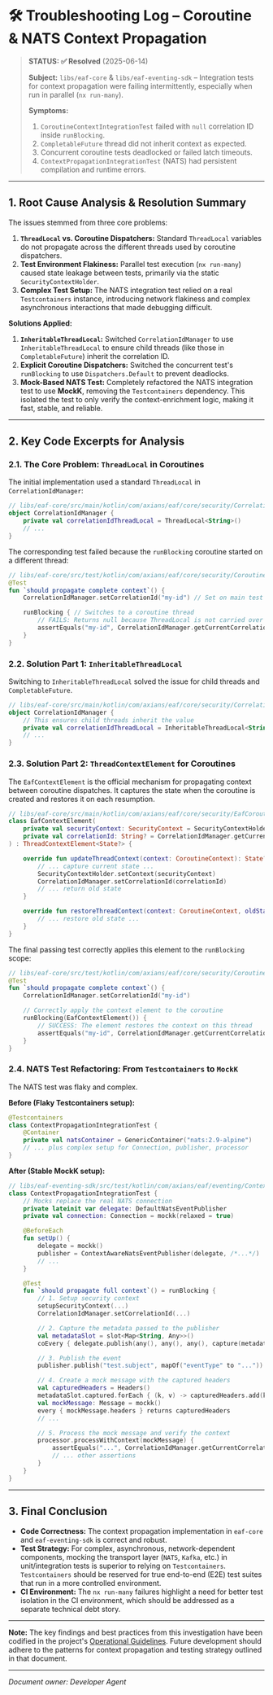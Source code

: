 # 🛠️ Troubleshooting Log – Coroutine & NATS Context Propagation

> **STATUS: ✅ Resolved** (2025-06-14)
>
> **Subject:** `libs/eaf-core` & `libs/eaf-eventing-sdk` – Integration tests for context propagation
> were failing intermittently, especially when run in parallel (`nx run-many`).
>
> **Symptoms:**
>
> 1. `CoroutineContextIntegrationTest` failed with `null` correlation ID inside `runBlocking`.
> 2. `CompletableFuture` thread did not inherit context as expected.
> 3. Concurrent coroutine tests deadlocked or failed latch timeouts.
> 4. `ContextPropagationIntegrationTest` (NATS) had persistent compilation and runtime errors.

---

## 1. Root Cause Analysis & Resolution Summary

The issues stemmed from three core problems:

1. **`ThreadLocal` vs. Coroutine Dispatchers:** Standard `ThreadLocal` variables do not propagate
   across the different threads used by coroutine dispatchers.
2. **Test Environment Flakiness:** Parallel test execution (`nx run-many`) caused state leakage
   between tests, primarily via the static `SecurityContextHolder`.
3. **Complex Test Setup:** The NATS integration test relied on a real `Testcontainers` instance,
   introducing network flakiness and complex asynchronous interactions that made debugging
   difficult.

**Solutions Applied:**

1. **`InheritableThreadLocal`:** Switched `CorrelationIdManager` to use `InheritableThreadLocal` to
   ensure child threads (like those in `CompletableFuture`) inherit the correlation ID.
2. **Explicit Coroutine Dispatchers:** Switched the concurrent test's `runBlocking` to use
   `Dispatchers.Default` to prevent deadlocks.
3. **Mock-Based NATS Test:** Completely refactored the NATS integration test to use **MockK**,
   removing the `Testcontainers` dependency. This isolated the test to only verify the
   context-enrichment logic, making it fast, stable, and reliable.

---

## 2. Key Code Excerpts for Analysis

### 2.1. The Core Problem: `ThreadLocal` in Coroutines

The initial implementation used a standard `ThreadLocal` in `CorrelationIdManager`:

```kotlin
// libs/eaf-core/src/main/kotlin/com/axians/eaf/core/security/CorrelationIdManager.kt
object CorrelationIdManager {
    private val correlationIdThreadLocal = ThreadLocal<String>()
    // ...
}
```

The corresponding test failed because the `runBlocking` coroutine started on a different thread:

```kotlin
// libs/eaf-core/src/test/kotlin/com/axians/eaf/core/security/CoroutineContextIntegrationTest.kt
@Test
fun `should propagate complete context`() {
    CorrelationIdManager.setCorrelationId("my-id") // Set on main test thread

    runBlocking { // Switches to a coroutine thread
        // FAILS: Returns null because ThreadLocal is not carried over
        assertEquals("my-id", CorrelationIdManager.getCurrentCorrelationId())
    }
}
```

### 2.2. Solution Part 1: `InheritableThreadLocal`

Switching to `InheritableThreadLocal` solved the issue for child threads and `CompletableFuture`.

```kotlin
// libs/eaf-core/src/main/kotlin/com/axians/eaf/core/security/CorrelationIdManager.kt
object CorrelationIdManager {
    // This ensures child threads inherit the value
    private val correlationIdThreadLocal = InheritableThreadLocal<String>()
    // ...
}
```

### 2.3. Solution Part 2: `ThreadContextElement` for Coroutines

The `EafContextElement` is the official mechanism for propagating context between coroutine
dispatches. It captures the state when the coroutine is created and restores it on each resumption.

```kotlin
// libs/eaf-core/src/main/kotlin/com/axians/eaf/core/security/EafCoroutineContext.kt
class EafContextElement(
    private val securityContext: SecurityContext = SecurityContextHolder.getContext(),
    private val correlationId: String? = CorrelationIdManager.getCurrentCorrelationIdOrNull(),
) : ThreadContextElement<State?> {

    override fun updateThreadContext(context: CoroutineContext): State? {
        // ... capture current state ...
        SecurityContextHolder.setContext(securityContext)
        CorrelationIdManager.setCorrelationId(correlationId)
        // ... return old state
    }

    override fun restoreThreadContext(context: CoroutineContext, oldState: State?) {
        // ... restore old state ...
    }
}
```

The final passing test correctly applies this element to the `runBlocking` scope:

```kotlin
// libs/eaf-core/src/test/kotlin/com/axians/eaf/core/security/CoroutineContextIntegrationTest.kt
@Test
fun `should propagate complete context`() {
    CorrelationIdManager.setCorrelationId("my-id")

    // Correctly apply the context element to the coroutine
    runBlocking(EafContextElement()) {
        // SUCCESS: The element restores the context on this thread
        assertEquals("my-id", CorrelationIdManager.getCurrentCorrelationId())
    }
}
```

### 2.4. NATS Test Refactoring: From `Testcontainers` to `MockK`

The NATS test was flaky and complex.

**Before (Flaky Testcontainers setup):**

```kotlin
@Testcontainers
class ContextPropagationIntegrationTest {
    @Container
    private val natsContainer = GenericContainer("nats:2.9-alpine")
    // ... plus complex setup for Connection, publisher, processor
}
```

**After (Stable MockK setup):**

```kotlin
// libs/eaf-eventing-sdk/src/test/kotlin/com/axians/eaf/eventing/ContextPropagationIntegrationTest.kt
class ContextPropagationIntegrationTest {
    // Mocks replace the real NATS connection
    private lateinit var delegate: DefaultNatsEventPublisher
    private val connection: Connection = mockk(relaxed = true)

    @BeforeEach
    fun setUp() {
        delegate = mockk()
        publisher = ContextAwareNatsEventPublisher(delegate, /*...*/)
        // ...
    }

    @Test
    fun `should propagate full context`() = runBlocking {
        // 1. Setup security context
        setupSecurityContext(...)
        CorrelationIdManager.setCorrelationId(...)

        // 2. Capture the metadata passed to the publisher
        val metadataSlot = slot<Map<String, Any>>()
        coEvery { delegate.publish(any(), any(), any(), capture(metadataSlot)) } returns mockk()

        // 3. Publish the event
        publisher.publish("test.subject", mapOf("eventType" to "..."))

        // 4. Create a mock message with the captured headers
        val capturedHeaders = Headers()
        metadataSlot.captured.forEach { (k, v) -> capturedHeaders.add(k, v.toString()) }
        val mockMessage: Message = mockk()
        every { mockMessage.headers } returns capturedHeaders
        // ...

        // 5. Process the mock message and verify the context
        processor.processWithContext(mockMessage) {
            assertEquals("...", CorrelationIdManager.getCurrentCorrelationId())
            // ... other assertions
        }
    }
}
```

---

## 3. Final Conclusion

- **Code Correctness:** The context propagation implementation in `eaf-core` and `eaf-eventing-sdk`
  is correct and robust.
- **Test Strategy:** For complex, asynchronous, network-dependent components, mocking the transport
  layer (`NATS`, `Kafka`, etc.) in unit/integration tests is superior to relying on
  `Testcontainers`. `Testcontainers` should be reserved for true end-to-end (E2E) test suites that
  run in a more controlled environment.
- **CI Environment:** The `nx run-many` failures highlight a need for better test isolation in the
  CI environment, which should be addressed as a separate technical debt story.

---

**Note:** The key findings and best practices from this investigation have been codified in the
project's [Operational Guidelines](./operational-guidelines.md). Future development should adhere to
the patterns for context propagation and testing strategy outlined in that document.

---

_Document owner: Developer Agent_
